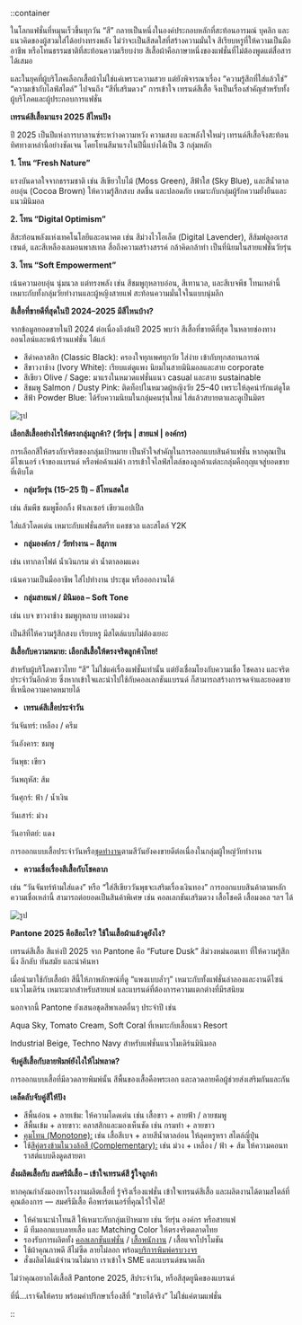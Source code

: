 ::container

ในโลกแฟชั่นที่หมุนเร็วขึ้นทุกวัน “สี” กลายเป็นหนึ่งในองค์ประกอบหลักที่สะท้อนอารมณ์ บุคลิก และแนวคิดของผู้สวมใส่ได้อย่างทรงพลัง ไม่ว่าจะเป็นสีสดใสที่สร้างความมั่นใจ สีเรียบหรูที่ให้ความเป็นมืออาชีพ หรือโทนธรรมชาติที่สะท้อนความเรียบง่าย สีเสื้อผ้าคือภาษาหนึ่งของแฟชั่นที่ไม่ต้องพูดแต่สื่อสารได้เสมอ

และในยุคที่ผู้บริโภคเลือกเสื้อผ้าไม่ใช่แค่เพราะความสวย แต่ยังพิจารณาเรื่อง “ความรู้สึกที่ใส่แล้วใช่” “ความเข้ากับไลฟ์สไตล์” ไปจนถึง “สีที่เสริมดวง”  การเข้าใจ เทรนด์สีเสื้อ จึงเป็นเรื่องสำคัญสำหรับทั้งผู้บริโภคและผู้ประกอบการแฟชั่น

**เทรนด์สีเสื้อมาแรง 2025 สีไหนปัง**

ปี 2025 เป็นปีแห่งการบาลานซ์ระหว่างความหวัง ความสงบ และพลังใจใหม่ๆ เทรนด์สีเสื้อจึงสะท้อนทิศทางเหล่านี้อย่างชัดเจน โดยโทนสีมาแรงในปีนี้แบ่งได้เป็น 3 กลุ่มหลัก

**1. โทน “Fresh Nature”**

แรงบันดาลใจจากธรรมชาติ เช่น สีเขียวใบไม้ (Moss Green), สีฟ้าใส (Sky Blue), และสีน้ำตาลอบอุ่น (Cocoa Brown) ให้ความรู้สึกสงบ สดชื่น และปลอดภัย เหมาะกับกลุ่มผู้รักความยั่งยืนและแนวมินิมอล

**2. โทน “Digital Optimism”**

สีสะท้อนพลังแห่งเทคโนโลยีและอนาคต เช่น สีม่วงไวโอเล็ต (Digital Lavender), สีส้มฟลูออเรสเซนต์, และสีเหลืองเลมอนพาสเทล สื่อถึงความสร้างสรรค์ กล้าคิดกล้าทำ เป็นที่นิยมในสายแฟชั่นวัยรุ่น

**3. โทน “Soft Empowerment”**

เน้นความอบอุ่น นุ่มนวล แต่ทรงพลัง เช่น สีชมพูกุหลาบอ่อน, สีเทานวล, และสีเบจพีช โทนเหล่านี้เหมาะกับทั้งกลุ่มวัยทำงานและผู้หญิงสายแฟ สะท้อนความมั่นใจในแบบนุ่มลึก

**สีเสื้อที่ขายดีที่สุดในปี 2024–2025 มีสีไหนบ้าง?**

จากข้อมูลยอดขายในปี 2024 ต่อเนื่องถึงต้นปี 2025 พบว่า สีเสื้อที่ขายดีที่สุด ในหลายช่องทางออนไลน์และหน้าร้านแฟชั่น ได้แก่

- สีดำคลาสสิก (Classic Black): ครองใจทุกเพศทุกวัย ใส่ง่าย เข้ากับทุกสถานการณ์
- สีขาวงาช้าง (Ivory White): เรียบแต่ดูแพง นิยมในสายมินิมอลและสาย corporate
- สีเขียว Olive / Sage: มาแรงในหมวดแฟชั่นแนว casual และสาย sustainable
- สีชมพู Salmon / Dusty Pink: ติดท็อปในหมวดผู้หญิงวัย 25–40 เพราะให้ลุคน่ารักแต่ดูโต
- สีฟ้า Powder Blue: ได้รับความนิยมในกลุ่มคนรุ่นใหม่ ใส่แล้วสบายตาและดูเป็นมิตร

![รูป](/blog/hot-clothing-color-trends-2025-1.jpg)

**เลือกสีเสื้ออย่างไรให้ตรงกลุ่มลูกค้า? (วัยรุ่น | สายแฟ | องค์กร)**

การเลือกสีให้ตรงกับจริตของกลุ่มเป้าหมาย เป็นหัวใจสำคัญในการออกแบบสินค้าแฟชั่น หากคุณเป็นดีไซเนอร์ เจ้าของแบรนด์ หรือพ่อค้าแม่ค้า การเข้าใจไลฟ์สไตล์ของลูกค้าแต่ละกลุ่มคือกุญแจสู่ยอดขายที่เติบโต

- **กลุ่มวัยรุ่น (15–25 ปี) – สีโทนสดใส**

เช่น ส้มพีช ชมพูช็อกกิ้ง ฟ้าเลเซอร์ เขียวแอปเปิ้ล

ใส่แล้วโดดเด่น เหมาะกับแฟชั่นสตรีท แคชชวล และสไตล์ Y2K

- **กลุ่มองค์กร / วัยทำงาน – สีสุภาพ**

เช่น เทากลาไฟต์ น้ำเงินกรม ดำ น้ำตาลอมแดง

เน้นความเป็นมืออาชีพ ใส่ไปทำงาน ประชุม หรือออกงานได้

- **กลุ่มสายแฟ / มินิมอล – Soft Tone**

เช่น เบจ ขาวงาช้าง ชมพูกุหลาบ เทาอมม่วง

เป็นสีที่ให้ความรู้สึกสงบ เรียบหรู มีสไตล์แบบไม่ต้องเยอะ

**สีเสื้อกับความหมาย: เลือกสีเสื้อให้ตรงจริตลูกค้าไทย!**

สำหรับผู้บริโภคชาวไทย “สี” ไม่ใช่แค่เรื่องแฟชั่นเท่านั้น แต่ยังเชื่อมโยงกับความเชื่อ โชคลาง และจริตประจำวันอีกด้วย ซึ่งหากเข้าใจและนำไปใช้กับคอลเลกชันแบรนด์ ก็สามารถสร้างการจดจำและยอดขายที่เหนือความคาดหมายได้

- **เทรนด์สีเสื้อประจำวัน**

วันจันทร์: เหลือง / ครีม

วันอังคาร: ชมพู

วันพุธ: เขียว

วันพฤหัส: ส้ม

วันศุกร์: ฟ้า / น้ำเงิน

วันเสาร์: ม่วง

วันอาทิตย์: แดง

การออกแบบเสื้อประจำวันหรือ[ชุดทำงาน](/company-shirt)ตามสีวันยังคงขายดีต่อเนื่องในกลุ่มผู้ใหญ่วัยทำงาน

- **ความเชื่อเรื่องสีเสื้อกับโชคลาภ**

เช่น “วันจันทร์ห้ามใส่แดง” หรือ “ใส่สีเขียววันพุธจะเสริมเรื่องเงินทอง” การออกแบบสินค้าตามหลักความเชื่อเหล่านี้ สามารถต่อยอดเป็นสินค้าพิเศษ เช่น คอลเลกชันเสริมดวง เสื้อโชคดี เสื้อมงคล ฯลฯ ได้

![รูป](/blog/hot-clothing-color-trends-2025-2.jpg)

**Pantone 2025 คือสีอะไร? ใช้ในเสื้อผ้าแล้วดูยังไง?**

เทรนด์สีเสื้อ สีแห่งปี 2025 จาก Pantone คือ “Future Dusk”  สีม่วงหม่นอมเทา ที่ให้ความรู้สึกนิ่ง ลึกลับ ทันสมัย และน่าค้นหา

เมื่อนำมาใช้กับเสื้อผ้า สีนี้ให้ภาพลักษณ์ที่ดู “แพงแบบล้ำๆ” เหมาะกับทั้งแฟชั่นลำลองและงานดีไซน์แนวโมเดิร์น เหมาะมากสำหรับสายแฟ และแบรนด์ที่ต้องการความแตกต่างที่มีรสนิยม

นอกจากนี้ Pantone ยังเสนอชุดสีพาเลตอื่นๆ ประจำปี เช่น

Aqua Sky, Tomato Cream, Soft Coral ที่เหมาะกับเสื้อแนว Resort

Industrial Beige, Techno Navy สำหรับแฟชั่นแนวโมเดิร์นมินิมอล

**จับคู่สีเสื้อกับลายพิมพ์ยังไงให้ไม่พลาด?**

การออกแบบเสื้อที่มีลวดลายพิมพ์นั้น สีพื้นของเสื้อคือพระเอก และลวดลายคือผู้ช่วยส่งเสริมกันและกัน

**เคล็ดลับจับคู่สีให้ปัง**

- สีพื้นอ่อน + ลายเข้ม: ให้ความโดดเด่น เช่น เสื้อขาว + ลายฟ้า / ลายชมพู
- สีพื้นเข้ม + ลายขาว: คลาสสิกและมองเห็นชัด เช่น กรมท่า + ลายขาว
- [คุมโทน (Monotone):](https://lamaison.co.th/monotone-style/) เช่น เสื้อสีเบจ + ลายสีน้ำตาลอ่อน ให้ลุคหรูหรา สไตล์ญี่ปุ่น
- ใช้[สีคู่ตรงข้ามในวงล้อสี (Complementary):](https://www.dozzdiy.com/complementary-colors-in-photography/) เช่น ม่วง + เหลือง / ฟ้า + ส้ม ให้ความคอนทราสต์แบบดึงดูดสายตา

**สั่งผลิตเสื้อกับ สมศรีมีเสื้อ – เข้าใจเทรนด์สี รู้ใจลูกค้า**

หากคุณกำลังมองหาโรงงานผลิตเสื้อที่ รู้จริงเรื่องแฟชั่น เข้าใจเทรนด์สีเสื้อ และผลิตงานได้ตามสไตล์ที่คุณต้องการ — สมศรีมีเสื้อ คือพาร์ตเนอร์ที่คุณไว้ใจได้!

- ให้คำแนะนำโทนสี ให้เหมาะกับกลุ่มเป้าหมาย เช่น วัยรุ่น องค์กร หรือสายแฟ
- มี ทีมออกแบบลายเสื้อ และ Matching Color ให้ตรงจริตตลาดไทย
- รองรับการผลิตทั้ง [คอลเลกชันแฟชั่น](/blog/how-to-start-your-own-tshirt-business) / [เสื้อพนักงาน](/company-shirt) / เสื้อแจกโปรโมชัน
- ใช้ผ้าคุณภาพดี สีไม่ซีด ลายไม่ลอก พร้อม[บริการพิมพ์ครบวงจร](/blog/how-to-choose-screen-printing-techniques)
- สั่งผลิตได้แม้จำนวนไม่มาก เราเข้าใจ SME และแบรนด์ขนาดเล็ก

ไม่ว่าคุณอยากได้เสื้อสี Pantone 2025, สีประจำวัน, หรือสีสุดยูนีคของแบรนด์

ที่นี่…เราจัดให้ครบ พร้อมคำปรึกษาเรื่องสีที่ “ขายได้จริง” ไม่ใช่แค่ตามแฟชั่น

::